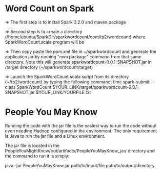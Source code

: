 # Word Count on Spark

=> The first step is to install Spark 3.2.0 and maven package

=> Second step is to create a directory (/home/ubuntu/SparkDir/sparkwordcount/com/tp2/wordcount) where SparkWordCount.scala program will be

=> Then copy paste the pom.xml file in ~/sparkwordcount and generate the application jar by running "mvn package" command from that same directory. Note this will generate sparkwordcount-0.0.1-SNAPSHOT.jar in /target directory (~/sparkwordcount/target)

=> Launch the SparkWordCount.scala script from its directory (~/tp2/wordcount) by typing the following command:
      time spark-submit --class SparkWordCount $YOUR_LINK/target/sparkwordcount-0.0.1-SNAPSHOT.jar $YOUR_LINK/YOURFILE.txt

# People You May Know

Running the code with the jar file is the easiest way to run the code without even needing Hadoop configured in the environment. The only requirement is Java to run the jar file and a Linux environment. 

The jar file is located in the PeopleYouMightKnow/out/artifacts/PeopleYouMayKnow_jar/ directory and the command to run it is simply:

java -jar PeopleYouMayKnow.jar path/to/input/file path/to/output/directory
